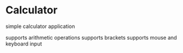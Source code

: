 # Calculator

simple calculator application

supports arithmetic operations
supports brackets
supports mouse and keyboard input

